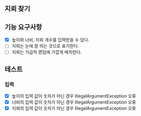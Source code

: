 ## 지뢰 찾기

## 기능 요구사항

- [x] 높이와 너비, 지뢰 개수를 입력받을 수 있다.
- [ ] 지뢰는 눈에 잘 띄는 것으로 표기한다.
- [ ] 지뢰는 가급적 랜덤에 가깝게 배치한다.

## 테스트

### 입력

- [x] 높이의 입력 값이 숫자가 아닌 경우 IllegalArgumentException 오류 
- [x] 너비의 입력 값이 숫자가 아닌 경우 IllegalArgumentException 오류 
- [x] 지뢰의 입력 값이 숫자가 아닌 경우 IllegalArgumentException 오류

